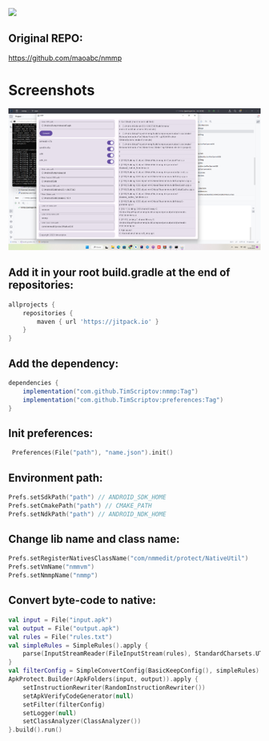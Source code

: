 [![](https://jitpack.io/v/TimScriptov/nmmp.svg)](https://jitpack.io/#TimScriptov/nmmp)

## Original REPO:
https://github.com/maoabc/nmmp

# Screenshots
![Main](/ART/Screenshot.png)

## Add it in your root build.gradle at the end of repositories:
```groovy
allprojects {
    repositories {
        maven { url 'https://jitpack.io' }
    }
}
```

## Add the dependency:
```groovy
dependencies {
    implementation("com.github.TimScriptov:nmmp:Tag")
    implementation("com.github.TimScriptov:preferences:Tag")
}
```

## Init preferences:
```kotlin
 Preferences(File("path"), "name.json").init()
```

## Environment path:
```kotlin
Prefs.setSdkPath("path") // ANDROID_SDK_HOME
Prefs.setCmakePath("path") // CMAKE_PATH
Prefs.setNdkPath("path") // ANDROID_NDK_HOME
```

## Change lib name and class name:
```kotlin
Prefs.setRegisterNativesClassName("com/nmmedit/protect/NativeUtil")
Prefs.setVmName("nmmvm")
Prefs.setNmmpName("nmmp")
```

## Convert byte-code to native:
```kotlin
val input = File("input.apk")
val output = File("output.apk")
val rules = File("rules.txt")
val simpleRules = SimpleRules().apply {
    parse(InputStreamReader(FileInputStream(rules), StandardCharsets.UTF_8))
}
val filterConfig = SimpleConvertConfig(BasicKeepConfig(), simpleRules)
ApkProtect.Builder(ApkFolders(input, output)).apply {
    setInstructionRewriter(RandomInstructionRewriter())
    setApkVerifyCodeGenerator(null)
    setFilter(filterConfig)
    setLogger(null)
    setClassAnalyzer(ClassAnalyzer())
}.build().run()
```
